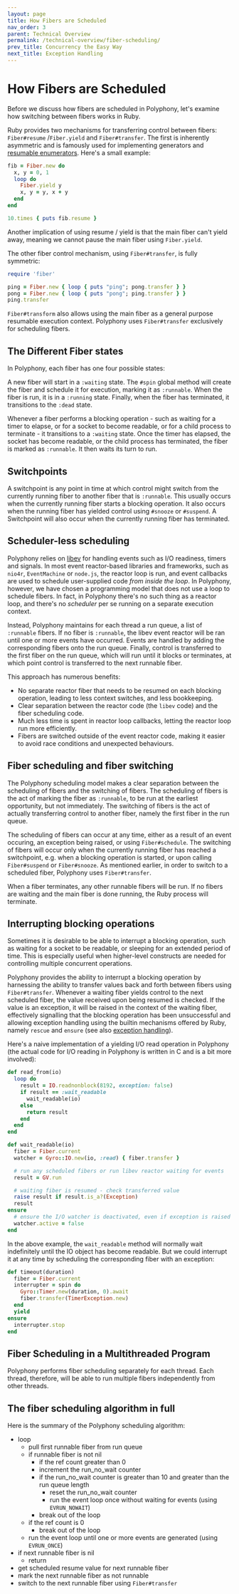 ```yaml
---
layout: page
title: How Fibers are Scheduled
nav_order: 3
parent: Technical Overview
permalink: /technical-overview/fiber-scheduling/
prev_title: Concurrency the Easy Way
next_title: Exception Handling
---
```


# How Fibers are Scheduled

Before we discuss how fibers are scheduled in Polyphony, let's examine how
switching between fibers works in Ruby.

Ruby provides two mechanisms for transferring control between fibers:
`Fiber#resume` /`Fiber.yield` and `Fiber#transfer`. The first is inherently
asymmetric and is famously used for implementing generators and [resumable
enumerators](https://blog.appsignal.com/2018/11/27/ruby-magic-fibers-and-enumerators-in-ruby.html).
Here's a small example:

```ruby
fib = Fiber.new do
  x, y = 0, 1
  loop do
    Fiber.yield y
    x, y = y, x + y
  end
end

10.times { puts fib.resume }
```

Another implication of using resume / yield is that the main fiber can't yield
away, meaning we cannot pause the main fiber using `Fiber.yield`.

The other fiber control mechanism, using `Fiber#transfer`, is fully symmetric:

```ruby
require 'fiber'

ping = Fiber.new { loop { puts "ping"; pong.transfer } }
pong = Fiber.new { loop { puts "pong"; ping.transfer } }
ping.transfer
```

`Fiber#transform` also allows using the main fiber as a general purpose
resumable execution context. Polyphony uses `Fiber#transfer` exclusively for
scheduling fibers.

## The Different Fiber states

In Polyphony, each fiber has one four possible states:

A new fiber will start in a `:waiting` state. The `#spin` global method will
create the fiber and schedule it for execution, marking it as `:runnable`. When
the fiber is run, it is in a `:running` state. Finally, when the fiber has
terminated, it transitions to the `:dead` state.

Whenever a fiber performs a blocking operation - such as waiting for a timer to
elapse, or for a socket to become readable, or for a child process to terminate -
it transitions to a `:waiting` state. Once the timer has elapsed, the socket
has become readable, or the child process has terminated, the fiber is marked as
`:runnable`. It then waits its turn to run.

## Switchpoints

A switchpoint is any point in time at which control might switch from the
currently running fiber to another fiber that is `:runnable`. This usually
occurs when the currently running fiber starts a blocking operation. It also
occurs when the running fiber has yielded control using `#snooze` or `#suspend`.
A Switchpoint will also occur when the currently running fiber has terminated.

## Scheduler-less scheduling

Polyphony relies on [libev](http://software.schmorp.de/pkg/libev.html) for
handling events such as I/O readiness, timers and signals. In most event
reactor-based libraries and frameworks, such as `nio4r`, `EventMachine` or
`node.js`, the reactor loop is run, and event callbacks are used to schedule
user-supplied code *from inside the loop*. In Polyphony, however, we have chosen
a programming model that does not use a loop to schedule fibers. In fact, in
Polyphony there's no such thing as a reactor loop, and there's no *scheduler*
per se running on a separate execution context.

Instead, Polyphony maintains for each thread a run queue, a list of `:runnable`
fibers. If no fiber is `:runnable`, the libev event reactor will be ran until
one or more events have occurred. Events are handled by adding the corresponding
fibers onto the run queue. Finally, control is transferred to the first fiber on
the run queue, which will run until it blocks or terminates, at which point
control is transferred to the next runnable fiber.

This approach has numerous benefits:

- No separate reactor fiber that needs to be resumed on each blocking operation,
  leading to less context switches, and less bookkeeping.
- Clear separation between the reactor code (the `libev` code) and the fiber
  scheduling code.
- Much less time is spent in reactor loop callbacks, letting the reactor loop
  run more efficiently.
- Fibers are switched outside of the event reactor code, making it easier to
  avoid race conditions and unexpected behaviours.

## Fiber scheduling and fiber switching

The Polyphony scheduling model makes a clear separation between the scheduling
of fibers and the switching of fibers. The scheduling of fibers is the act of
marking the fiber as `:runnable`, to be run at the earliest opportunity, but not
immediately. The switching of fibers is the act of actually transferring control
to another fiber, namely the first fiber in the run queue.

The scheduling of fibers can occur at any time, either as a result of an event
occuring, an exception being raised, or using `Fiber#schedule`. The switching of
fibers will occur only when the currently running fiber has reached a
switchpoint, e.g. when a blocking operation is started, or upon calling
`Fiber#suspend` or `Fiber#snooze`. As mentioned earlier, in order to switch to a
scheduled fiber, Polyphony uses `Fiber#transfer`.

When a fiber terminates, any other runnable fibers will be run. If no fibers
are waiting and the main fiber is done running, the Ruby process will terminate.

## Interrupting blocking operations

Sometimes it is desirable to be able to interrupt a blocking operation, such as
waiting for a socket to be readable, or sleeping for an extended period of time.
This is especially useful when higher-level constructs are needed for
controlling multiple concurrent operations.

Polyphony provides the ability to interrupt a blocking operation by harnessing
the ability to transfer values back and forth between fibers using
`Fiber#transfer`. Whenever a waiting fiber yields control to the next scheduled
fiber, the value received upon being resumed is checked. If the value is an
exception, it will be raised in the context of the waiting fiber, effectively
signalling that the blocking operation has been unsuccessful and allowing
exception handling using the builtin mechanisms offered by Ruby, namely `rescue`
and `ensure` (see also [exception handling](exception-handling.md)).

Here's a naive implementation of a yielding I/O read operation in Polyphony (the
actual code for I/O reading in Polyphony is written in C and is a bit more
involved):

```ruby
def read_from(io)
  loop do
    result = IO.readnonblock(8192, exception: false)
    if result == :wait_readable
      wait_readable(io)
    else
      return result
    end
  end
end

def wait_readable(io)
  fiber = Fiber.current
  watcher = Gyro::IO.new(io, :read) { fiber.transfer }

  # run any scheduled fibers or run libev reactor waiting for events 
  result = GV.run

  # waiting fiber is resumed - check transferred value
  raise result if result.is_a?(Exception)
  result
ensure
  # ensure the I/O watcher is deactivated, even if exception is raised
  watcher.active = false
end
```

In the above example, the `wait_readable` method will normally wait indefinitely
until the IO object has become readable. But we could interrupt it at any time
by scheduling the corresponding fiber with an exception:

```ruby
def timeout(duration)
  fiber = Fiber.current
  interrupter = spin do
    Gyro::Timer.new(duration, 0).await
    fiber.transfer(TimerException.new)
  end
  yield
ensure
  interrupter.stop
end
```

## Fiber Scheduling in a Multithreaded Program

Polyphony performs fiber scheduling separately for each thread. Each thread,
therefore, will be able to run multiple fibers independently from other threads.

## The fiber scheduling algorithm in full

Here is the summary of the Polyphony scheduling algorithm:

- loop
  - pull first runnable fiber from run queue
  - if runnable fiber is not nil
    -  if the ref count greater than 0
      - increment the run_no_wait counter
      - if the run_no_wait counter is greater than 10 and greater than the run
        queue length
        - reset the run_no_wait counter
        - run the event loop once without waiting for events (using
          `EVRUN_NOWAIT`)
    - break out of the loop
  - if the ref count is 0
    - break out of the loop
  - run the event loop until one or more events are generated (using
    `EVRUN_ONCE`)
- if next runnable fiber is nil
  - return
- get scheduled resume value for next runnable fiber
- mark the next runnable fiber as not runnable
- switch to the next runnable fiber using `Fiber#transfer`
